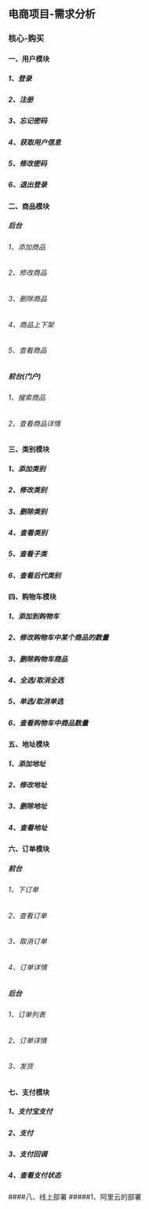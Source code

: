 ## 电商项目-需求分析
### 核心-购买
#### 一、用户模块
##### 1、登录
##### 2、注册
##### 3、忘记密码
##### 4、获取用户信息
##### 5、修改密码
##### 6、退出登录
#### 二、商品模块
##### 后台
###### 1、添加商品
###### 2、修改商品
###### 3、删除商品
###### 4、商品上下架
###### 5、查看商品
##### 前台(门户)
###### 1、搜索商品
###### 2、查看商品详情
#### 三、类别模块
##### 1、添加类别
##### 2、修改类别
##### 3、删除类别
##### 4、查看类别
##### 5、查看子类
##### 6、查看后代类别
#### 四、购物车模块
##### 1、添加到购物车
##### 2、修改购物车中某个商品的数量
##### 3、删除购物车商品
##### 4、全选/取消全选
##### 5、单选/取消单选
##### 6、查看购物车中商品数量
#### 五、地址模块
##### 1、添加地址
##### 2、修改地址
##### 3、删除地址
##### 4、查看地址
#### 六、订单模块
##### 前台
###### 1、下订单
###### 2、查看订单
###### 3、取消订单
###### 4、订单详情
##### 后台
###### 1、订单列表
###### 2、订单详情
###### 3、发货
#### 七、支付模块
##### 1、支付宝支付
##### 2、支付
##### 3、支付回调
##### 4、查看支付状态

####八、线上部署
#####1、阿里云的部署

